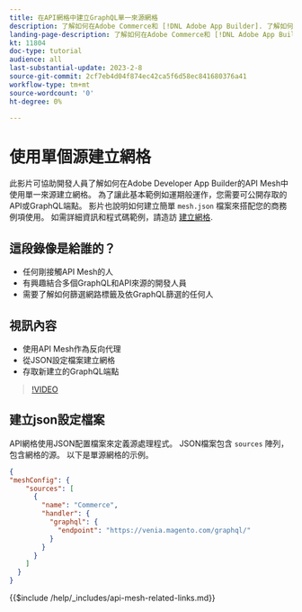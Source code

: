 ```yaml
---
title: 在API網格中建立GraphQL單一來源網格
description: 了解如何在Adobe Commerce和 [!DNL Adobe App Builder]. 了解如何建立具有一個源的網格。
landing-page-description: 了解如何在Adobe Commerce和 [!DNL Adobe App Builder]. 了解如何建立具有一個源的網格。
kt: 11804
doc-type: tutorial
audience: all
last-substantial-update: 2023-2-8
source-git-commit: 2cf7eb4d04f874ec42ca5f6d58ec841680376a41
workflow-type: tm+mt
source-wordcount: '0'
ht-degree: 0%

---
```


# 使用單個源建立網格

此影片可協助開發人員了解如何在Adobe Developer App Builder的API Mesh中使用單一來源建立網格。 為了讓此基本範例如運期般運作，您需要可公開存取的API或GraphQL端點。 影片也說明如何建立簡單 `mesh.json` 檔案來搭配您的商務例項使用。 如需詳細資訊和程式碼範例，請造訪 [建立網格](https://developer.adobe.com/graphql-mesh-gateway/gateway/create-mesh/#create-a-mesh-1).

## 這段錄像是給誰的？

* 任何剛接觸API Mesh的人
* 有興趣結合多個GraphQL和API來源的開發人員
* 需要了解如何篩選網路標籤及依GraphQL篩選的任何人

## 視訊內容

* 使用API Mesh作為反向代理
* 從JSON設定檔案建立網格
* 存取新建立的GraphQL端點

>[!VIDEO](https://video.tv.adobe.com/v/3414124)

## 建立json設定檔案

API網格使用JSON配置檔案來定義源處理程式。 JSON檔案包含 `sources` 陣列，包含網格的源。 以下是單源網格的示例。

```json
{
"meshConfig": {
    "sources": [
      {
        "name": "Commerce",
        "handler": {
          "graphql": {
            "endpoint": "https://venia.magento.com/graphql/"
          }
        }
      }
    ]
  }
}
```

{{$include /help/_includes/api-mesh-related-links.md}}

